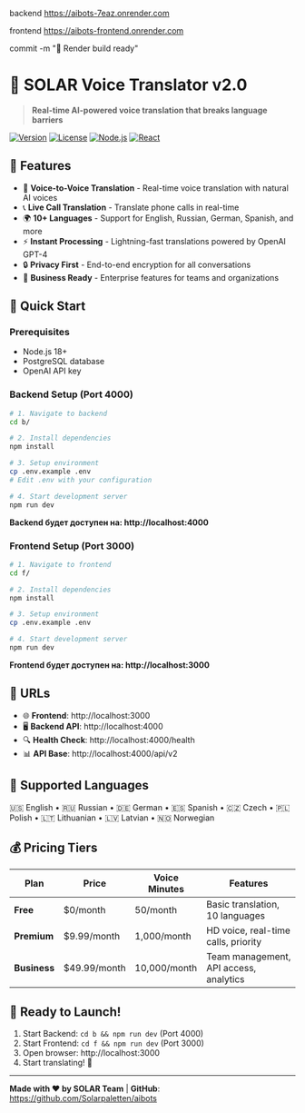 backend  https://aibots-7eaz.onrender.com

frontend https://aibots-frontend.onrender.com

commit -m "🚀 Render build ready"

# 🚀 SOLAR Voice Translator v2.0

> **Real-time AI-powered voice translation that breaks language barriers**

[![Version](https://img.shields.io/badge/version-2.0.0-blue.svg)](https://github.com/Solarpaletten/aibots)
[![License](https://img.shields.io/badge/license-MIT-green.svg)](LICENSE)
[![Node.js](https://img.shields.io/badge/node-%3E%3D18.0.0-brightgreen.svg)](https://nodejs.org/)
[![React](https://img.shields.io/badge/react-18.2.0-blue.svg)](https://reactjs.org/)

## 🌟 Features

- 🎤 **Voice-to-Voice Translation** - Real-time voice translation with natural AI voices
- 📞 **Live Call Translation** - Translate phone calls in real-time
- 🌍 **10+ Languages** - Support for English, Russian, German, Spanish, and more
- ⚡ **Instant Processing** - Lightning-fast translations powered by OpenAI GPT-4
- 🔒 **Privacy First** - End-to-end encryption for all conversations
- 💼 **Business Ready** - Enterprise features for teams and organizations

## 🚀 Quick Start

### Prerequisites

- Node.js 18+ 
- PostgreSQL database
- OpenAI API key

### Backend Setup (Port 4000)

```bash
# 1. Navigate to backend
cd b/

# 2. Install dependencies
npm install

# 3. Setup environment
cp .env.example .env
# Edit .env with your configuration

# 4. Start development server
npm run dev
```

**Backend будет доступен на: http://localhost:4000**

### Frontend Setup (Port 3000)

```bash
# 1. Navigate to frontend
cd f/

# 2. Install dependencies
npm install

# 3. Setup environment
cp .env.example .env

# 4. Start development server
npm run dev
```

**Frontend будет доступен на: http://localhost:3000**

## 🎯 URLs

- 🌐 **Frontend**: http://localhost:3000
- 🖥️ **Backend API**: http://localhost:4000
- 🔍 **Health Check**: http://localhost:4000/health
- 📊 **API Base**: http://localhost:4000/api/v2

## 📱 Supported Languages

🇺🇸 English • 🇷🇺 Russian • 🇩🇪 German • 🇪🇸 Spanish • 🇨🇿 Czech • 🇵🇱 Polish • 🇱🇹 Lithuanian • 🇱🇻 Latvian • 🇳🇴 Norwegian

## 💰 Pricing Tiers

| Plan | Price | Voice Minutes | Features |
|------|-------|---------------|----------|
| **Free** | $0/month | 50/month | Basic translation, 10 languages |
| **Premium** | $9.99/month | 1,000/month | HD voice, real-time calls, priority |
| **Business** | $49.99/month | 10,000/month | Team management, API access, analytics |

## 🚀 Ready to Launch!

1. Start Backend: `cd b && npm run dev` (Port 4000)
2. Start Frontend: `cd f && npm run dev` (Port 3000)
3. Open browser: http://localhost:3000
4. Start translating! 🎤

---

**Made with ❤️ by SOLAR Team** | **GitHub**: https://github.com/Solarpaletten/aibots
